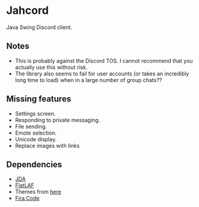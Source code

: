 # Jahcord
Java Swing Discord client.

## Notes
- This is probably against the Discord TOS. I cannot recommend that you actually use this without risk.
- The library also seems to fail for user accounts (or takes an incredibly long time to load) when in a large number of group chats??

## Missing features
- Settings screen.
- Responding to private messaging.
- File sending.
- Emote selection.
- Unicode display.
- Replace images with links

## Dependencies
- [JDA](https://github.com/DV8FromTheWorld/JDA)
- [FlatLAF](https://github.com/JFormDesigner/FlatLaf)
- Themes from [here](https://github.com/mallowigi/material-theme-ui-lite)
- [Fira Code](https://github.com/tonsky/FiraCode)
